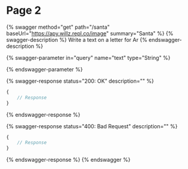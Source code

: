 # Page 2

{% swagger method="get" path="/santa" baseUrl="https://apy.willz.repl.co/image" summary="Santa" %}
{% swagger-description %}
Write a text on a letter for Ar
{% endswagger-description %}

{% swagger-parameter in="query" name="text" type="String" %}

{% endswagger-parameter %}

{% swagger-response status="200: OK" description="" %}
```javascript
{
    // Response
}
```
{% endswagger-response %}

{% swagger-response status="400: Bad Request" description="" %}
```javascript
{
    // Response
}
```
{% endswagger-response %}
{% endswagger %}
